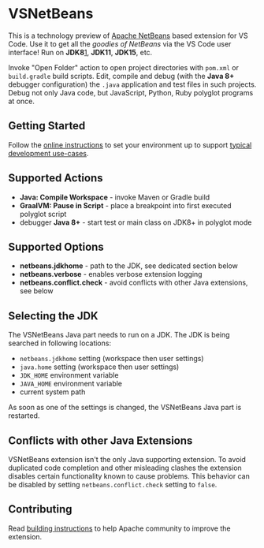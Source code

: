 # VSNetBeans

<!--

    Licensed to the Apache Software Foundation (ASF) under one
    or more contributor license agreements.  See the NOTICE file
    distributed with this work for additional information
    regarding copyright ownership.  The ASF licenses this file
    to you under the Apache License, Version 2.0 (the
    "License"); you may not use this file except in compliance
    with the License.  You may obtain a copy of the License at

      http://www.apache.org/licenses/LICENSE-2.0

    Unless required by applicable law or agreed to in writing,
    software distributed under the License is distributed on an
    "AS IS" BASIS, WITHOUT WARRANTIES OR CONDITIONS OF ANY
    KIND, either express or implied.  See the License for the
    specific language governing permissions and limitations
    under the License.

-->

This is a technology preview of [Apache NetBeans](http://netbeans.org)
based extension for VS Code. Use it to get all the _goodies of NetBeans_
via the VS Code user interface! Run on __JDK8__[1], __JDK11__, __JDK15__, etc.

[1]: <http://github.com/oracle/nb-javac> "Running on JDK8 requires additional download of GPLv2 with ClassPath Exception code"

Invoke "Open Folder" action to open project directories with `pom.xml` or `build.gradle`
build scripts. Edit, compile and debug (with the __Java 8+__ debugger configuration)
the `.java` application and test files in such projects. Debug not only Java code,
but JavaScript, Python, Ruby polyglot programs at once.

## Getting Started

Follow the
[online instructions](https://cwiki.apache.org/confluence/display/NETBEANS/Apache+NetBeans+extension+for+Visual+Studio+Code)
to set your environment up to support
[typical development use-cases](https://cwiki.apache.org/confluence/display/NETBEANS/Apache+NetBeans+extension+for+Visual+Studio+Code).

## Supported Actions

* __Java: Compile Workspace__ - invoke Maven or Gradle build
* __GraalVM: Pause in Script__ - place a breakpoint into first executed polyglot script
* debugger __Java 8+__ - start test or main class on JDK8+ in polyglot mode

## Supported Options

* __netbeans.jdkhome__ - path to the JDK, see dedicated section below
* __netbeans.verbose__ - enables verbose extension logging
* __netbeans.conflict.check__ - avoid conflicts with other Java extensions, see below

## Selecting the JDK

The VSNetBeans Java part needs to run on a JDK. The JDK is being searched in
following locations:

- `netbeans.jdkhome` setting (workspace then user settings)
- `java.home` setting (workspace then user settings)
- `JDK_HOME` environment variable
- `JAVA_HOME` environment variable
- current system path

As soon as one of the settings is changed, the VSNetBeans Java part is restarted.

## Conflicts with other Java Extensions

VSNetBeans extension isn't the only Java supporting
extension. To avoid duplicated code completion and other misleading clashes
the extension disables certain functionality known to cause problems. This
behavior can be disabled by setting `netbeans.conflict.check` setting to `false`.

## Contributing

Read [building instructions](BUILD.md) to help Apache community to
improve the extension.

